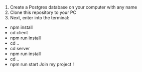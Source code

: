 1. Create a Postgres database on your computer with any name
2. Clone this repository to your PC
3. Next, enter into the terminal:

-   npm install
-   cd client
-   npm run install
-   cd ..
-   cd server
-   npm run install
-   cd ..
-   npm run start
    Join my project !
